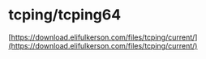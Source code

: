 # tcping/tcping64

[https://download.elifulkerson.com/files/tcping/current/](https://download.elifulkerson.com/files/tcping/current/)
